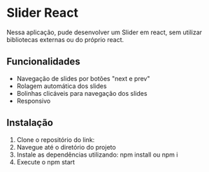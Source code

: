 # Slider React

Nessa aplicação, pude desenvolver um Slider em react, sem utilizar bibliotecas externas ou do próprio react.

## Funcionalidades
 * Navegação de slides por botões "next e prev"
 * Rolagem automática dos slides
 * Bolinhas clicáveis para navegação dos slides
 * Responsivo

 ## Instalação

1. Clone o repositório do link:
2. Navegue até o diretório do projeto
3. Instale as dependências utilizando: npm install ou npm i
4. Execute o npm start
